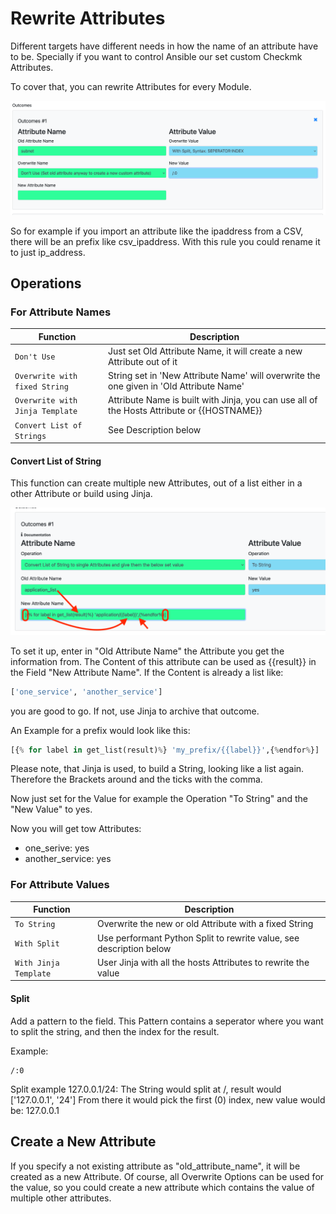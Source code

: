 # Rewrite Attributes

Different targets have different needs in how the name of an attribute have to be. Specially if you want to control Ansible our set custom Checkmk Attributes.

To cover that, you can rewrite Attributes for every Module. 

![](img/rewrite_action.png)

So for example if you import an attribute like the ipaddress from a CSV, there will be an prefix like csv_ipaddress. With this rule you could rename it to just ip_address.

## Operations

### For Attribute Names

| Function                        | Description                                                                                |
| ------------------------------- | ------------------------------------------------------------------------------------------ |
| `Don't Use`                     | Just set Old Attribute Name, it will create a new Attribute out of it                      |
| `Overwrite with fixed String`   | String set in 'New Attribute Name' will overwrite the one given in 'Old Attribute Name'    |
| `Overwrite with Jinja Template` | Attribute Name is built with Jinja, you can use all of the Hosts Attribute or {{HOSTNAME}} |
| `Convert List of Strings`       | See Description below                                                                      |

#### Convert List of String
This function can create multiple new Attributes, out of a list either in a other Attribute or build using Jinja.

![](attachments/Pasted%20image%2020241126150648.png)

To set it up, enter in "Old Attribute Name" the Attribute you get the information from.
The Content of this attribute can be used as {{result}} in the Field "New Attribute Name".
If the Content is already a list like:
``` python
['one_service', 'another_service']
```
you are good to go. If not, use Jinja to archive that outcome.

An Example for a prefix would look like this:
``` python
[{% for label in get_list(result)%} 'my_prefix/{{label}}',{%endfor%}]
```
Please note, that Jinja is used, to build a String, looking like a list again. Therefore the Brackets around and the ticks with the comma.

Now just set for the Value for example the Operation "To String" and the "New Value"
to yes.

Now you will get tow Attributes:
- one_serive: yes
- another_service: yes

### For Attribute Values

| Function              | Description                                                         |
| --------------------- | ------------------------------------------------------------------- |
| `To String`           | Overwrite the new or old Attribute with a fixed String              |
| `With Split`          | Use performant Python Split to rewrite value, see description below |
| `With Jinja Template` | User Jinja with all the hosts Attributes to rewrite the value       |

#### Split
Add a pattern to the field. This Pattern contains a seperator where you want to split the string,
and then the index for the result.

Example:
```
/:0
```

Split example 127.0.0.1/24:
The String would split at /, result would ['127.0.0.1', '24']
From there it would pick the first (0) index, new value would be: 127.0.0.1

## Create a New Attribute
If you specify a not existing attribute as "old_attribute_name", it will be created as a new Attribute. Of course, all Overwrite Options can be used for the value, so you could create a new
attribute which contains the value of multiple other attributes.


